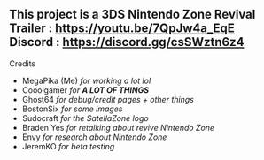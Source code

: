 This project is a 3DS Nintendo Zone Revival  
Trailer : https://youtu.be/7QpJw4a_EqE  
Discord : https://discord.gg/csSWztn6z4  
-------------------------------
Credits  
* MegaPika (Me) *for working a lot lol*
* Cooolgamer *for __A LOT OF THINGS__*
* Ghost64 *for debug/credit pages + other things*
* BostonSix *for some images*
* Sudocraft *for the SatellaZone logo*
* Braden Yes *for retalking about revive Nintendo Zone*
* Envy *for research about Nintendo Zone*
* JeremKO *for beta testing*

